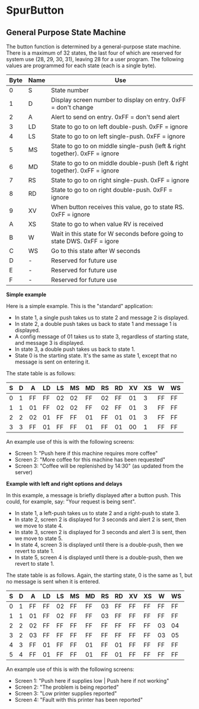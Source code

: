 # SpurButton

## General Purpose State Machine

The button function is determined by a general-purpose state machine. There is a maximum of 32 states, the last four of which are
reserved for system use (28, 29, 30, 31), leaving 28 for a user program. The following values are programmed for each state (each is a single byte).

| Byte  |  Name  |   Use    |
|-------|--------|----------|
|  0     | S     | State number |
|  1     | D     | Display screen number to display on entry. 0xFF = don't change |
|  2     | A     | Alert to send on entry. 0xFF = don't send alert |
|  3     | LD    | State to go to on left double-push. 0xFF = ignore |
|  4     | LS    | State to go to on left single-push. 0xFF = ignore |
|  5     | MS    | State to go to on middle single-push (left & right together). 0xFF = ignore |
|  6     | MD    | State to go to on middle double-push (left & right together). 0xFF = ignore |
|  7     | RS    | State to go to on right single-push. 0xFF = ignore |
|  8     | RD    | State to go to on right double-push. 0xFF = ignore |
|  9     | XV    | When button receives this value, go to state RS. 0xFF = ignore |
|  A     | XS    | State to go to when value RV is received |
|  B     | W     | Wait in this state for W seconds before going to state DWS. 0xFF = igore |
|  C     | WS    | Go to this state after W seconds |
|  D     | -     | Reserved for future use |
|  E     | -     | Reserved for future use |
|  F     | -     | Reserved for future use |

**Simple example**

Here is a simple example. This is the "standard" application:

- In state 1, a single push takes us to state 2 and message 2 is displayed.
- In state 2, a double push takes us back to state 1 and message 1 is displayed.
- A config message of 01 takes us to state 3, regardless of starting state, and message 3 is displayed.
- In state 3, a double push takes us back to state 1.
- State 0 is the starting state. It's the same as state 1, except that no message is sent on entering it.

The state table is as follows:

| S | D | A | LD | LS | MS | MD | RS | RD | XV | XS | W | WS |
|---|---|---|----|----|----|----|----|----|----|----|---|----|
| 0 | 1 | FF| FF | 02 | 02 | FF | 02 | FF | 01 | 3  | FF| FF |
| 1 | 1 | 01| FF | 02 | 02 | FF | 02 | FF | 01 | 3  | FF| FF |
| 2 | 2 | 02| 01 | FF | FF | 01 | FF | 01 | 01 | 3  | FF| FF |
| 3 | 3 | FF| 01 | FF | FF | 01 | FF | 01 | 00 | 1  | FF| FF |

An example use of this is with the following screens:

* Screen 1: "Push here if this machine requires more coffee"
* Screen 2: "More coffee for this machine has been requested"
* Screen 3: "Coffee will be replenished by 14:30" (as updated from the server)


**Example with left and right options and delays**

In this example, a message is briefly displayed after a button push. This could, for example, say: "Your request is being sent".

- In state 1, a left-push takes us to state 2 and a right-push to state 3.
- In state 2, screen 2 is displayed for 3 seconds and alert 2 is sent, then we move to state 4.
- In state 3, screen 2 is displayed for 3 seconds and alert 3 is sent, then we move to state 5.
- In state 4, screen 3 is displayed until there is a double-push, then we revert to state 1.
- In state 5, screen 4 is displayed until there is a double-push, then we revert to state 1.

The state table is as follows. Again, the starting state, 0 is the same as 1, but no message is sent when it is entered.

| S | D | A | LD | LS | MS | MD | RS | RD | XV | XS | W | WS |
|---|---|---|----|----|----|----|----|----|----|----|---|----|
| 0 | 1 | FF| FF | 02 | FF | FF | 03 | FF | FF | FF | FF| FF |
| 1 | 1 | 01| FF | 02 | FF | FF | 03 | FF | FF | FF | FF| FF |
| 2 | 2 | 02| FF | FF | FF | FF | FF | FF | FF | FF | 03| 04 |
| 3 | 2 | 03| FF | FF | FF | FF | FF | FF | FF | FF | 03| 05 |
| 4 | 3 | FF| 01 | FF | FF | 01 | FF | 01 | FF | FF | FF| FF |
| 5 | 4 | FF| 01 | FF | FF | 01 | FF | 01 | FF | FF | FF| FF |

An example use of this is with the following screens:

* Screen 1: "Push here if supplies low | Push here if not working"
* Screen 2: "The problem is being reported"
* Screen 3: "Low printer supplies reported"
* Screen 4: "Fault with this printer has been reported"
